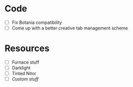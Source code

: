 # Code
- [ ] Fix Botania compatibility
- [ ] Come up with a better creative tab management scheme

# Resources
- [ ] Furnace stuff
- [ ] Darklight
- [ ] Tinted Nitor
- [ ] *Custom stuff*